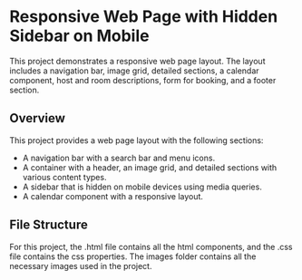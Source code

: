 # Responsive Web Page with Hidden Sidebar on Mobile

This project demonstrates a responsive web page layout. The layout includes a navigation bar, image grid, detailed sections, a calendar component, host and room descriptions, form for booking, and a footer section.

## Overview

This project provides a web page layout with the following sections:
- A navigation bar with a search bar and menu icons.
- A container with a header, an image grid, and detailed sections with various content types.
- A sidebar that is hidden on mobile devices using media queries.
- A calendar component with a responsive layout.


## File Structure

For this project, the .html file contains all the html components, and the .css file contains the css properties. The images folder contains all the necessary images used in the project.


